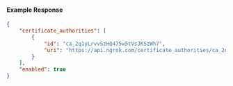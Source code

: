<!-- Code generated for API Clients. DO NOT EDIT. -->

#### Example Response

```json
{
	"certificate_authorities": [
		{
			"id": "ca_2q1yLrvvSzHQ475w5tVsJKSzWh7",
			"uri": "https://api.ngrok.com/certificate_authorities/ca_2q1yLrvvSzHQ475w5tVsJKSzWh7"
		}
	],
	"enabled": true
}
```
